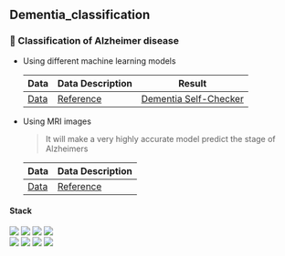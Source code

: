## Dementia_classification

### 🧠 Classification of Alzheimer disease 

- Using different machine learning models

  |Data|Data Description|Result|
  |---|----|------|
  |[Data](https://www.oasis-brains.org/#data)|[Reference](https://direct.mit.edu/jocn/article/22/12/2677/4983/Open-Access-Series-of-Imaging-Studies-Longitudinal)|[Dementia Self-Checker](https://dementia-self-checker.netlify.app/)|

- Using MRI images
  > It will make a very highly accurate model predict the stage of Alzheimers

  |Data|Data Description|
  |---|----|
  |[Data](https://www.kaggle.com/tourist55/alzheimers-dataset-4-class-of-images)|[Reference](https://www.kaggle.com/tourist55/alzheimers-dataset-4-class-of-images)|


#### Stack
<img src="https://img.shields.io/badge/Python-3776AB?style=flat-square&logo=Python&logoColor=white"> <img src="https://img.shields.io/badge/Django-092E20?style=flat-square&logo=Django&logoColor=white"> <img src="https://img.shields.io/badge/Plotly-3F4F75?style=flat-square&logo=Plotly&logoColor=white"> <img src="https://img.shields.io/badge/scikitlearn-F7931E?style=flat-square&logo=scikitlearn&logoColor=white">
<br> <img src="https://img.shields.io/badge/HTML5-E34F26?style=flat-square&logo=HTML5&logoColor=white"> <img src="https://img.shields.io/badge/CSS3-1572B6?style=flat-square&logo=CSS3&logoColor=white"> <img src="https://img.shields.io/badge/JavaScript-F7DF1E?style=flat-square&logo=JavaScript&logoColor=white"> <img src="https://img.shields.io/badge/Bootstrap-7952B3?style=flat-square&logo=Bootstrap&logoColor=white">
